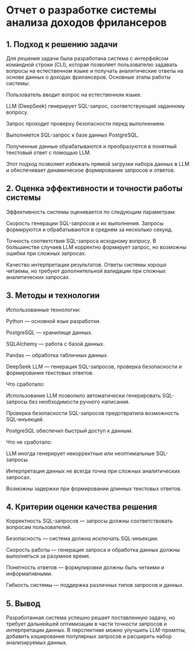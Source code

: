 # Отчет о разработке системы анализа доходов фрилансеров

## 1. Подход к решению задачи

Для решения задачи была разработана система с интерфейсом командной строки (CLI), которая позволяет пользователю задавать вопросы на естественном языке и получать аналитические ответы на основе данных о доходах фрилансеров. Основные этапы работы системы:

Пользователь вводит вопрос на естественном языке.

LLM (DeepSeek) генерирует SQL-запрос, соответствующий заданному вопросу.

Запрос проходит проверку безопасности перед выполнением.

Выполняется SQL-запрос к базе данных PostgreSQL.

Полученные данные обрабатываются и преобразуются в понятный текстовый ответ с помощью LLM.

Этот подход позволяет избежать прямой загрузки набора данных в LLM и обеспечивает динамическое формирование запросов и ответов.

## 2. Оценка эффективности и точности работы системы

Эффективность системы оценивается по следующим параметрам:

Скорость генерации SQL-запросов и их выполнения. Запросы формируются и обрабатываются в среднем за несколько секунд.

Точность соответствия SQL-запроса исходному вопросу. В большинстве случаев LLM корректно формирует запрос, но возможны ошибки при сложных запросах.

Качество интерпретации результатов. Ответы системы хорошо читаемы, но требуют дополнительной валидации при сложных аналитических запросах.

## 3. Методы и технологии

Использованные технологии:

Python — основной язык разработки.

PostgreSQL — хранилище данных.

SQLAlchemy — работа с базой данных.

Pandas — обработка табличных данных.

DeepSeek LLM — генерация SQL-запросов, проверка безопасности и формирование текстовых ответов.

Что сработало:

Использование LLM позволило автоматически генерировать SQL-запросы без необходимости ручного написания.

Проверка безопасности SQL-запросов предотвратила возможность SQL-инъекций.

PostgreSQL обеспечил быстрый доступ к данным.

Что не сработало:

LLM иногда генерирует некорректные или неоптимальные SQL-запросы.

Интерпретация данных не всегда точна при сложных аналитических запросах.

Возможны задержки при формировании длинных текстовых ответов.

## 4. Критерии оценки качества решения

Корректность SQL-запросов — запросы должны соответствовать вопросам пользователей.

Безопасность — система должна исключать SQL-инъекции.

Скорость работы — генерация запроса и обработка данных должны выполняться за разумное время.

Понятность ответов — формулировки должны быть четкими и информативными.

Гибкость системы — поддержка различных типов запросов и данных.

## 5. Вывод

Разработанная система успешно решает поставленную задачу, но требует дальнейшей оптимизации в части точности запросов и интерпретации данных. В перспективе можно улучшить LLM-промпты, добавить кэширование популярных запросов и расширить набор анализируемых данных.
